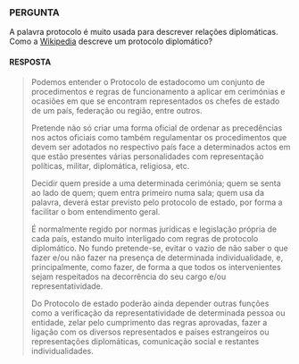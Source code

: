 ### PERGUNTA

A palavra protocolo é muito usada para descrever relações diplomáticas. Como a [Wikipedia](https://pt.m.wikipedia.org/wiki/Protocolo_de_estado) descreve um protocolo diplomático?

#### RESPOSTA

> Podemos entender o Protocolo de estadocomo um conjunto de procedimentos e regras de funcionamento a aplicar em cerimónias e ocasiões em que se encontram representados os chefes de estado de um país, federação ou região, entre outros.
>
> Pretende não só criar uma forma oficial de ordenar as precedências nos actos oficiais como também regulamentar os procedimentos que devem ser adotados no respectivo país face a determinados actos em que estão presentes várias personalidades com representação políticas, militar, diplomática, religiosa, etc.
>
> Decidir quem preside a uma determinada cerimónia; quem se senta ao lado de quem; quem entra primeiro numa sala; quem usa da palavra, deverá estar previsto pelo protocolo de estado, por forma a facilitar o bom entendimento geral.
>
> É normalmente regido por normas jurídicas e legislação própria de cada país, estando muito interligado com regras de protocolo diplomático. No fundo pretende-se, evitar o vazio de não saber o que fazer e/ou não fazer na presença de determinada individualidade, e, principalmente, como fazer, de forma a que todos os intervenientes sejam respeitados na decorrência do seu cargo e/ou representatividade.
>
> Do Protocolo de estado poderão ainda depender outras funções como a verificação da representatividade de determinada pessoa ou entidade, zelar pelo cumprimento das regras aprovadas, fazer a ligação com os diversos representados e países estrangeiros ou representações diplomáticas, comunicação social e restantes individualidades.
